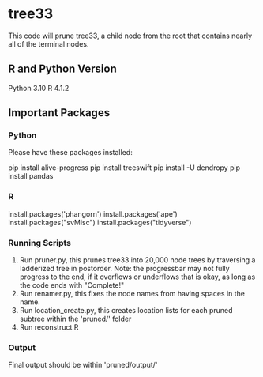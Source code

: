 # tree33
This code will prune tree33, a child node from the root that contains nearly all of the terminal nodes.

## R and Python Version
Python 3.10
R 4.1.2

## Important Packages
### Python
Please have these packages installed:

  pip install alive-progress
  pip install treeswift
  pip install -U dendropy
  pip install pandas


### R
  install.packages('phangorn')
  install.packages('ape')
  install.packages("svMisc")
  install.packages("tidyverse")

### Running Scripts
1. Run pruner.py, this prunes tree33 into 20,000 node trees by traversing a ladderized tree in postorder. Note: the progressbar may not fully progress to the end, if it overflows or underflows that is okay, as long as the code ends with "Complete!"
2. Run renamer.py, this fixes the node names from having spaces in the name. 
3. Run location_create.py, this creates location lists for each pruned subtree within the 'pruned/' folder
4. Run reconstruct.R

### Output
Final output should be within 'pruned/output/'

